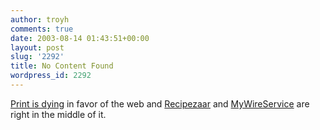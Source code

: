 ```yaml
---
author: troyh
comments: true
date: 2003-08-14 01:43:51+00:00
layout: post
slug: '2292'
title: No Content Found
wordpress_id: 2292
---
```


[Print is dying](http://cbs.marketwatch.com/news/story.asp?guid=%7B6E299F55-84A7-40A1-A4AC-57B8B4D3A777%7D&siteid=google&dist=google) in favor of the web and [Recipezaar](http://recipezaar.com) and [MyWireService](http://mywireservice.com) are right in the middle of it.
